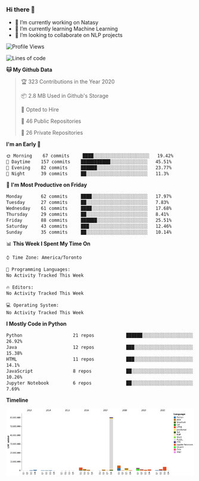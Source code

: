 ### Hi there 👋

<!--
**disooqi/disooqi** is a ✨ _special_ ✨ repository because its `README.md` (this file) appears on your GitHub profile.
-->
- 🔭 I’m currently working on Natasy
- 🌱 I’m currently learning Machine Learning
- 👯 I’m looking to collaborate on NLP projects
<!--
- 🤔 I’m looking for help with ...
- 💬 Ask me about ...
- 📫 How to reach me: http://mohamed.eldesouki.ca
- 😄 Pronouns: ...
- ⚡ Fun fact: ...
-->

<!--START_SECTION:waka-->
![Profile Views](http://img.shields.io/badge/Profile%20Views-2-blue)

![Lines of code](https://img.shields.io/badge/From%20Hello%20World%20I%27ve%20Written-9.0%20million%20lines%20of%20code-blue)

**🐱 My Github Data** 

> 🏆 323 Contributions in the Year 2020
 > 
> 📦 2.8 MB Used in Github's Storage 
 > 
> 💼 Opted to Hire
 > 
> 📜 46 Public Repositories
 > 
> 🔑 26 Private Repositories 

**I'm an Early 🐤** 

```text
🌞 Morning    67 commits     ████░░░░░░░░░░░░░░░░░░░░░   19.42% 
🌆 Daytime    157 commits    ███████████░░░░░░░░░░░░░░   45.51% 
🌃 Evening    82 commits     ██████░░░░░░░░░░░░░░░░░░░   23.77% 
🌙 Night      39 commits     ██░░░░░░░░░░░░░░░░░░░░░░░   11.3%

```
📅 **I'm Most Productive on Friday** 

```text
Monday       62 commits     ████░░░░░░░░░░░░░░░░░░░░░   17.97% 
Tuesday      27 commits     ██░░░░░░░░░░░░░░░░░░░░░░░   7.83% 
Wednesday    61 commits     ████░░░░░░░░░░░░░░░░░░░░░   17.68% 
Thursday     29 commits     ██░░░░░░░░░░░░░░░░░░░░░░░   8.41% 
Friday       88 commits     ██████░░░░░░░░░░░░░░░░░░░   25.51% 
Saturday     43 commits     ███░░░░░░░░░░░░░░░░░░░░░░   12.46% 
Sunday       35 commits     ██░░░░░░░░░░░░░░░░░░░░░░░   10.14%

```


📊 **This Week I Spent My Time On** 

```text
⌚︎ Time Zone: America/Toronto

💬 Programming Languages: 
No Activity Tracked This Week

🔥 Editors: 
No Activity Tracked This Week

💻 Operating System: 
No Activity Tracked This Week

```

**I Mostly Code in Python** 

```text
Python                   21 repos            ██████░░░░░░░░░░░░░░░░░░░   26.92% 
Java                     12 repos            ███░░░░░░░░░░░░░░░░░░░░░░   15.38% 
HTML                     11 repos            ███░░░░░░░░░░░░░░░░░░░░░░   14.1% 
JavaScript               8 repos             ██░░░░░░░░░░░░░░░░░░░░░░░   10.26% 
Jupyter Notebook         6 repos             ██░░░░░░░░░░░░░░░░░░░░░░░   7.69%

```


**Timeline**

![Chart not found](https://github.com/disooqi/disooqi/blob/master/charts/bar_graph.png) 


<!--END_SECTION:waka-->

